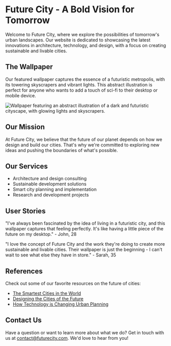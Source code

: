 <!--font:Playfair Display-->

# Future City - A Bold Vision for Tomorrow

Welcome to Future City, where we explore the possibilities of tomorrow's urban landscapes. Our website is dedicated to showcasing the latest innovations in architecture, technology, and design, with a focus on creating sustainable and livable cities.

## The Wallpaper

Our featured wallpaper captures the essence of a futuristic metropolis, with its towering skyscrapers and vibrant lights. This abstract illustration is perfect for anyone who wants to add a touch of sci-fi to their desktop or mobile device.

![Wallpaper featuring an abstract illustration of a dark and futuristic cityscape, with glowing lights and skyscrapers.](#)

## Our Mission

At Future City, we believe that the future of our planet depends on how we design and build our cities. That's why we're committed to exploring new ideas and pushing the boundaries of what's possible.

## Our Services

- Architecture and design consulting
- Sustainable development solutions
- Smart city planning and implementation
- Research and development projects

## User Stories

"I've always been fascinated by the idea of living in a futuristic city, and this wallpaper captures that feeling perfectly. It's like having a little piece of the future on my desktop." - John, 28

"I love the concept of Future City and the work they're doing to create more sustainable and livable cities. Their wallpaper is just the beginning - I can't wait to see what else they have in store." - Sarah, 35

## References

Check out some of our favorite resources on the future of cities:

- [The Smartest Cities in the World](#)
- [Designing the Cities of the Future](#)
- [How Technology is Changing Urban Planning](#)

## Contact Us

Have a question or want to learn more about what we do? Get in touch with us at [contact@futurecity.com](mailto:contact@futurecity.com). We'd love to hear from you!

<!--

Write me content for website with wallpaper which alt text is:

"A wallpaper featuring an abstract illustration of a dark and futuristic cityscape, with glowing lights and skyscrapers."

The name/title of the page should not be 1:1 copy of the alt text but rather a real content of the website which is using this wallpaper.

- Use markdown format 
- Start with heading
- Heading should be short and concise
- The content should look like a real website 
- The website should not be about the wallpaper, wallpaper is just a related background
- Heading should be contain work "wallpaper" or "background"
- Include real sections like references, contact, user stories, etc. use things relevant to the page purpose.
- Feel free to use structure like headings, bullets, numbering, blockquotes, paragraphs, horizontal lines, etc.
- You can use formatting like bold or _italic_
- You can include UTF-8 emojis
- Links should be only #hash anchors (and you can refer to the document itself)
- Do not include images


---


# Future City - A Bold Vision for Tomorrow

Welcome to Future City, where we explore the possibilities of tomorrow's urban landscapes. Our website is dedicated to showcasing the latest innovations in architecture, technology, and design, with a focus on creating sustainable and livable cities.

## The Wallpaper

Our featured wallpaper captures the essence of a futuristic metropolis, with its towering skyscrapers and vibrant lights. This abstract illustration is perfect for anyone who wants to add a touch of sci-fi to their desktop or mobile device.

![Wallpaper featuring an abstract illustration of a dark and futuristic cityscape, with glowing lights and skyscrapers.](#)

## Our Mission

At Future City, we believe that the future of our planet depends on how we design and build our cities. That's why we're committed to exploring new ideas and pushing the boundaries of what's possible.

## Our Services

- Architecture and design consulting
- Sustainable development solutions
- Smart city planning and implementation
- Research and development projects

## User Stories

"I've always been fascinated by the idea of living in a futuristic city, and this wallpaper captures that feeling perfectly. It's like having a little piece of the future on my desktop." - John, 28

"I love the concept of Future City and the work they're doing to create more sustainable and livable cities. Their wallpaper is just the beginning - I can't wait to see what else they have in store." - Sarah, 35

## References

Check out some of our favorite resources on the future of cities:

- [The Smartest Cities in the World](#)
- [Designing the Cities of the Future](#)
- [How Technology is Changing Urban Planning](#)

## Contact Us

Have a question or want to learn more about what we do? Get in touch with us at [contact@futurecity.com](mailto:contact@futurecity.com). We'd love to hear from you!

-->
